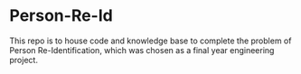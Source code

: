 # Person-Re-Id
This repo is to house code and knowledge base to complete the problem of Person Re-Identification, which was chosen as a final year engineering project.
